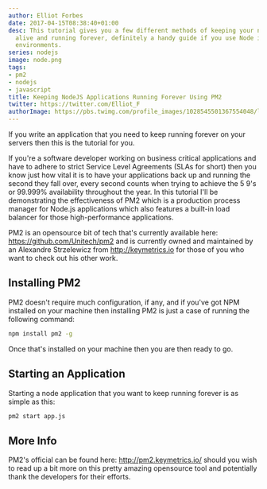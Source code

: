 ```yaml
---
author: Elliot Forbes
date: 2017-04-15T08:38:40+01:00
desc: This tutorial gives you a few different methods of keeping your nodejs applications
  alive and running forever, definitely a handy guide if you use Node in production
  environments.
series: nodejs
image: node.png
tags:
- pm2
- nodejs
- javascript
title: Keeping NodeJS Applications Running Forever Using PM2
twitter: https://twitter.com/Elliot_F
authorImage: https://pbs.twimg.com/profile_images/1028545501367554048/lzr43cQv_400x400.jpg
---
```


<p>If you write an application that you need to keep running forever on your servers then this is the tutorial for you. </p>

<p>If you're a software developer working on business critical applications and have to adhere to strict Service Level Agreements (SLAs for short) then you know just how vital it is to have your applications back up and running the second they fall over, every second counts when trying to achieve the 5 9's or 99.999% availability throughout the year. In this tutorial I'll be demonstrating the effectiveness of PM2 which is a production process manager for Node.js applications which also features a built-in load balancer for those high-performance applications. </p>

<p>PM2 is an opensource bit of tech that's currently available here: <a href="https://github.com/Unitech/pm2" target="_blank">https://github.com/Unitech/pm2</a> and is currently owned and maintained by an Alexandre Strzelewicz from <a href="http://keymetrics.io" target="_blank">http://keymetrics.io</a> for those of you who want to check out his other work. </p>

<h2>Installing PM2</h2>

<p>PM2 doesn't require much configuration, if any, and if you've got NPM installed on your machine then installing PM2 is just a case of running the following command: </p>

```bash
npm install pm2 -g
```

<p>Once that's installed on your machine then you are then ready to go. </p>

<h2>Starting an Application</h2>

<p>Starting a node application that you want to keep running forever is as simple as this: </p>

```bash
pm2 start app.js
```

<h2>More Info</h2>

<p>PM2's official can be found here: <a href="http://pm2.keymetrics.io/" target="_blank">http://pm2.keymetrics.io/</a> should you wish to read up a bit more on this pretty amazing opensource tool and potentially thank the developers for their efforts. </p>
